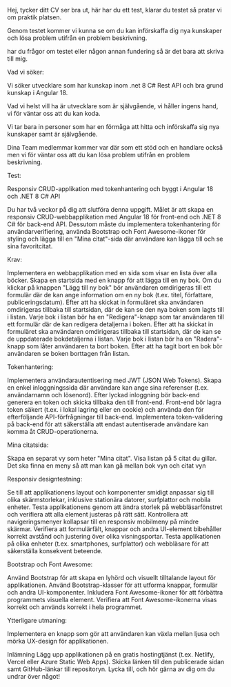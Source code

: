 Hej, tycker ditt CV ser bra ut, här har du ett test, klarar du testet så pratar vi om praktik platsen.  

Genom testet kommer vi kunna se om du kan införskaffa dig nya kunskaper och lösa problem utifrån en problem beskrivning.  

har du frågor om testet eller någon annan fundering  så är det bara att skriva till mig.

Vad vi söker:

Vi söker utvecklare som har kunskap inom .net 8 C# Rest API och bra grund kunskap i Angular 18.

Vad vi helst vill ha är utvecklare som är självgående, vi håller ingens hand, vi för väntar oss att du kan koda.

Vi tar bara in personer som har en förmåga att hitta och införskaffa sig nya kunskaper samt är självgående.

Dina Team medlemmar kommer var där som ett stöd och en handlare också men vi för väntar oss att du kan lösa problem utifrån en problem beskrivning.

Test:

Responsiv CRUD-applikation med tokenhantering och byggt i Angular 18 och .NET 8 C# API

Du har två veckor på dig att slutföra denna uppgift. Målet är att skapa en responsiv CRUD-webbapplikation med Angular 18 för front-end och .NET 8 C# för back-end API. Dessutom måste du implementera tokenhantering för användarverifiering, använda Bootstrap och Font Awesome-ikoner för styling och lägga till en "Mina citat"-sida där användare kan lägga till och se sina favoritcitat.

Krav:

Implementera en webbapplikation med en sida som visar en lista över alla böcker.
Skapa en startsida med en knapp för att lägga till en ny bok.
Om du klickar på knappen "Lägg till ny bok" bör användaren omdirigeras till ett formulär där de kan ange information om en ny bok (t.ex. titel, författare, publiceringsdatum).
Efter att ha skickat in formuläret ska användaren omdirigeras tillbaka till startsidan, där de kan se den nya boken som lagts till i listan.
Varje bok i listan bör ha en "Redigera"-knapp som tar användaren till ett formulär där de kan redigera detaljerna i boken.
Efter att ha skickat in formuläret ska användaren omdirigeras tillbaka till startsidan, där de kan se de uppdaterade bokdetaljerna i listan.
Varje bok i listan bör ha en "Radera"-knapp som låter användaren ta bort boken.
Efter att ha tagit bort en bok bör användaren se boken borttagen från listan.

Tokenhantering:

Implementera användarautentisering med JWT (JSON Web Tokens).
Skapa en enkel inloggningssida där användare kan ange sina referenser (t.ex. användarnamn och lösenord).
Efter lyckad inloggning bör back-end generera en token och skicka tillbaka den till front-end.
Front-end bör lagra token säkert (t.ex. i lokal lagring eller en cookie) och använda den för efterföljande API-förfrågningar till back-end.
Implementera token-validering på back-end för att säkerställa att endast autentiserade användare kan komma åt CRUD-operationerna.

Mina citatsida:

Skapa en separat vy som heter "Mina citat".
Visa listan på 5 citat du gillar.
Det ska finna en meny så att man kan gå mellan bok vyn och citat vyn

Responsiv designtestning:

Se till att applikationens layout och komponenter smidigt anpassar sig till olika skärmstorlekar, inklusive stationära datorer, surfplattor och mobila enheter.
Testa applikationens genom att ändra storlek på webbläsarfönstret och verifiera att alla element justeras på rätt sätt.
Kontrollera att navigeringsmenyer kollapsar till en responsiv mobilmeny på mindre skärmar.
Verifiera att formulärfält, knappar och andra UI-element bibehåller korrekt avstånd och justering över olika visningsportar.
Testa applikationen på olika enheter (t.ex. smartphones, surfplattor) och webbläsare för att säkerställa konsekvent beteende.

Bootstrap och Font Awesome:

Använd Bootstrap för att skapa en lyhörd och visuellt tilltalande layout för applikationen.
Använd Bootstrap-klasser för att utforma knappar, formulär och andra UI-komponenter.
Inkludera Font Awesome-ikoner för att förbättra programmets visuella element.
Verifiera att Font Awesome-ikonerna visas korrekt och används korrekt i hela programmet.

Ytterligare utmaning:

Implementera en knapp som gör att användaren kan växla mellan ljusa och mörka UX-design för applikationen.

Inlämning
Lägg upp applikationen på en gratis hostingtjänst (t.ex. Netlify, Vercel eller Azure Static Web Apps).
Skicka länken till den publicerade sidan samt GitHub-länkar till repositoryn.
Lycka till, och hör gärna av dig om du undrar över något!